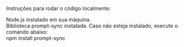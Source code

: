 Instruções para rodar o código localmente:   

Node.js instalado em sua máquina.  
Biblioteca prompt-sync instalada. Caso não esteja instalado, execute o comando abaixo:  
npm install prompt-sync  
